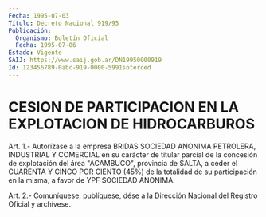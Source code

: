 ```yaml
---
Fecha: 1995-07-03
Título: Decreto Nacional 919/95
Publicación:
  Organismo: Boletín Oficial
  Fecha: 1995-07-06
Estado: Vigente
SAIJ: https://www.saij.gob.ar/DN19950000919
Id: 123456789-0abc-919-0000-5991soterced
---
```

# CESION DE PARTICIPACION EN LA EXPLOTACION DE HIDROCARBUROS

<a id="1"></a>
Art.  1.-  Autorízase  a  la  empresa  BRIDAS SOCIEDAD ANONIMA PETROLERA,  INDUSTRIAL  Y  COMERCIAL  en  su  carácter  de  titular parcial  de  la  concesión  de  explotación  del  área  "ACAMBUCO", provincia  de SALTA, a ceder el CUARENTA Y CINCO POR  CIENTO  (45%) de la totalidad  de  su  participación  en la misma, a favor de YPF SOCIEDAD ANONIMA.

<a id="2"></a>
Art. 2.- Comuníquese, publíquese, dése a la Dirección Nacional del Registro Oficial y archívese.